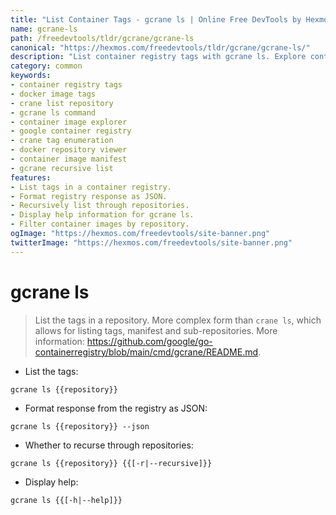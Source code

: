 ```yaml
---
title: "List Container Tags - gcrane ls | Online Free DevTools by Hexmos"
name: gcrane-ls
path: /freedevtools/tldr/gcrane/gcrane-ls
canonical: "https://hexmos.com/freedevtools/tldr/gcrane/gcrane-ls/"
description: "List container registry tags with gcrane ls. Explore container images, filter repositories, and format output in JSON. Free online tool, no registration required."
category: common
keywords:
- container registry tags
- docker image tags
- crane list repository
- gcrane ls command
- container image explorer
- google container registry
- crane tag enumeration
- docker repository viewer
- container image manifest
- gcrane recursive list
features:
- List tags in a container registry.
- Format registry response as JSON.
- Recursively list through repositories.
- Display help information for gcrane ls.
- Filter container images by repository.
ogImage: "https://hexmos.com/freedevtools/site-banner.png"
twitterImage: "https://hexmos.com/freedevtools/site-banner.png"
---
```


# gcrane ls

> List the tags in a repository.
> More complex form than `crane ls`, which allows for listing tags, manifest and sub-repositories.
> More information: <https://github.com/google/go-containerregistry/blob/main/cmd/gcrane/README.md>.

- List the tags:

`gcrane ls {{repository}}`

- Format response from the registry as JSON:

`gcrane ls {{repository}} --json`

- Whether to recurse through repositories:

`gcrane ls {{repository}} {{[-r|--recursive]}}`

- Display help:

`gcrane ls {{[-h|--help]}}`
